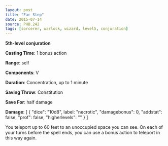 ```yaml
---
layout: post
title: "Far Step"
date: 2015-07-14
source: PHB.242
tags: [sorcerer, warlock, wizard, level5, conjuration]
---
```


**5th-level conjuration**

**Casting Time**: 1 bonus action

**Range**: self

**Components**: V

**Duration**: Concentration, up to 1 minute

**Saving Throw**: Constitution

**Save For**: half damage

**Damage**: [ { "dice": "10d8", label: "necrotic", "damagebonus": 0, "addstat": false, "prof": false, "higherlevels": "" } ]

You teleport up to 60 feet to an unoccupied space you can see. On each of your turns before the spell ends, you can use a bonus action to teleport in this way again.